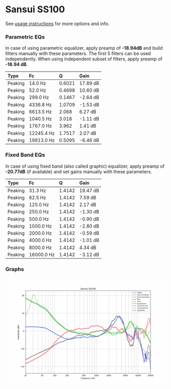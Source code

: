 # Sansui SS100
See [usage instructions](https://github.com/jaakkopasanen/AutoEq#usage) for more options and info.

### Parametric EQs
In case of using parametric equalizer, apply preamp of **-18.94dB** and build filters manually
with these parameters. The first 5 filters can be used independently.
When using independent subset of filters, apply preamp of **-18.94 dB**.

| Type    | Fc         |      Q | Gain     |
|:--------|:-----------|:-------|:---------|
| Peaking | 14.0 Hz    | 0.6021 | 17.89 dB |
| Peaking | 52.0 Hz    | 0.4698 | 10.60 dB |
| Peaking | 299.0 Hz   | 0.1467 | -2.64 dB |
| Peaking | 4336.8 Hz  | 1.0709 | -1.53 dB |
| Peaking | 6613.5 Hz  | 2.068  | 6.27 dB  |
| Peaking | 1040.5 Hz  | 3.018  | -1.11 dB |
| Peaking | 1767.0 Hz  | 3.962  | 1.41 dB  |
| Peaking | 12245.4 Hz | 1.7517 | 2.07 dB  |
| Peaking | 19813.0 Hz | 0.5095 | -6.46 dB |

### Fixed Band EQs
In case of using fixed band (also called graphic) equalizer, apply preamp of **-20.77dB**
(if available) and set gains manually with these parameters.

| Type    | Fc         |      Q | Gain     |
|:--------|:-----------|:-------|:---------|
| Peaking | 31.3 Hz    | 1.4142 | 19.47 dB |
| Peaking | 62.5 Hz    | 1.4142 | 7.59 dB  |
| Peaking | 125.0 Hz   | 1.4142 | 2.17 dB  |
| Peaking | 250.0 Hz   | 1.4142 | -1.30 dB |
| Peaking | 500.0 Hz   | 1.4142 | -0.90 dB |
| Peaking | 1000.0 Hz  | 1.4142 | -2.80 dB |
| Peaking | 2000.0 Hz  | 1.4142 | -0.59 dB |
| Peaking | 4000.0 Hz  | 1.4142 | -1.01 dB |
| Peaking | 8000.0 Hz  | 1.4142 | 4.34 dB  |
| Peaking | 16000.0 Hz | 1.4142 | -3.12 dB |

### Graphs
![](./Sansui%20SS100.png)